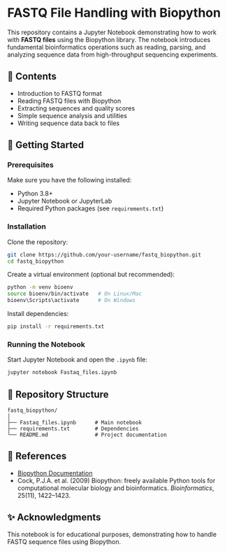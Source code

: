 # FASTQ File Handling with Biopython

This repository contains a Jupyter Notebook demonstrating how to work with **FASTQ files** using the Biopython library. 
The notebook introduces fundamental bioinformatics operations such as reading, parsing, and analyzing sequence data from high-throughput sequencing experiments.

## 📘 Contents
- Introduction to FASTQ format
- Reading FASTQ files with Biopython
- Extracting sequences and quality scores
- Simple sequence analysis and utilities
- Writing sequence data back to files

## 🚀 Getting Started

### Prerequisites
Make sure you have the following installed:
- Python 3.8+
- Jupyter Notebook or JupyterLab
- Required Python packages (see `requirements.txt`)

### Installation

Clone the repository:
```bash
git clone https://github.com/your-username/fastq_biopython.git
cd fastq_biopython
```

Create a virtual environment (optional but recommended):
```bash
python -m venv bioenv
source bioenv/bin/activate   # On Linux/Mac
bioenv\Scripts\activate      # On Windows
```

Install dependencies:
```bash
pip install -r requirements.txt
```

### Running the Notebook
Start Jupyter Notebook and open the `.ipynb` file:
```bash
jupyter notebook Fastaq_files.ipynb
```

## 📂 Repository Structure
```
fastq_biopython/
│
├── Fastaq_files.ipynb      # Main notebook
├── requirements.txt        # Dependencies
└── README.md               # Project documentation
```

## 📖 References
- [Biopython Documentation](https://biopython.org/wiki/Documentation)
- Cock, P.J.A. et al. (2009) Biopython: freely available Python tools for computational molecular biology and bioinformatics. *Bioinformatics*, 25(11), 1422–1423.

## ✨ Acknowledgments
This notebook is for educational purposes, demonstrating how to handle FASTQ sequence files using Biopython.

